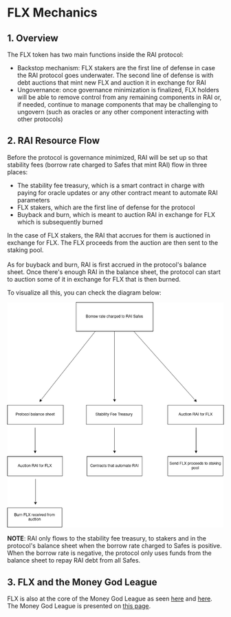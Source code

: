 # FLX Mechanics

## 1. Overview

The FLX token has two main functions inside the RAI protocol:

* Backstop mechanism: FLX stakers are the first line of defense in case the RAI protocol goes underwater. The second line of defense is with debt auctions that mint new FLX and auction it in exchange for RAI
* Ungovernance: once governance minimization is finalized, FLX holders will be able to remove control from any remaining components in RAI or, if needed, continue to manage components that may be challenging to ungovern (such as oracles or any other component interacting with other protocols)

## 2. RAI Resource Flow

Before the protocol is governance minimized, RAI will be set up so that stability fees (borrow rate charged to Safes that mint RAI) flow in three places:

* The stability fee treasury, which is a smart contract in charge with paying for oracle updates or any other contract meant to automate RAI parameters
* FLX stakers, which are the first line of defense for the protocol
* Buyback and burn, which is meant to auction RAI in exchange for FLX which is subsequently burned

In the case of FLX stakers, the RAI that accrues for them is auctioned in exchange for FLX. The FLX proceeds from the auction are then sent to the staking pool.\
\
As for buyback and burn, RAI is first accrued in the protocol's balance sheet. Once there's enough RAI in the balance sheet, the protocol can start to auction some of it in exchange for FLX that is then burned.

To visualize all this, you can check the diagram below:

![](<.gitbook/assets/Untitled Diagram.png>)

**NOTE**: RAI only flows to the stability fee treasury, to stakers and in the protocol's balance sheet when the borrow rate charged to Safes is positive. When the borrow rate is negative, the protocol only uses funds from the balance sheet to repay RAI debt from all Safes.

## 3. FLX and the Money God League

FLX is also at the core of the Money God League as seen [here](https://community.reflexer.finance/t/another-new-money-god-introducing-h2o/131) and [here](https://community.reflexer.finance/t/a-new-money-god-introducing-volt/120). The Money God League is presented on [this page](https://docs.reflexer.finance/the-money-god-league/intro-to-the-league).
